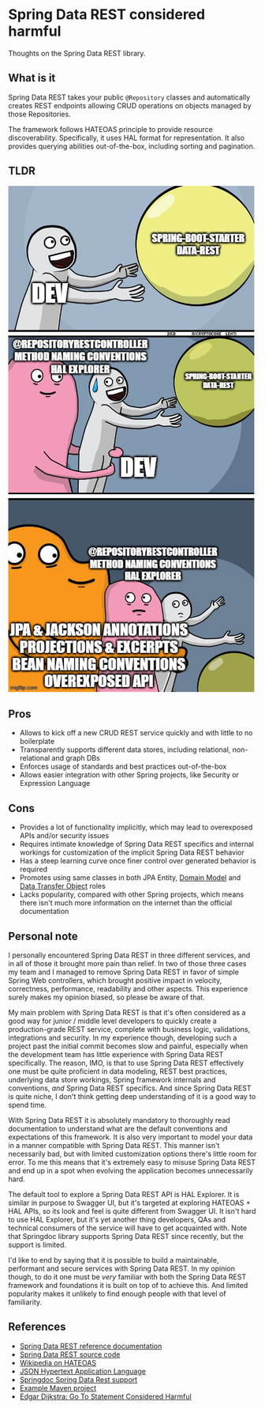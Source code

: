 
# Spring Data REST considered harmful

Thoughts on the Spring Data REST library.

## What is it 

Spring Data REST takes your public `@Repository` classes and automatically creates REST endpoints allowing CRUD operations on objects managed by those Repositories.

The framework follows HATEOAS principle to provide resource discoverability. Specifically, it uses HAL format for representation. It also provides querying abilities out-of-the-box, including sorting and pagination.

## TLDR

![meme](meme-4.jpg)

## Pros

* Allows to kick off a new CRUD REST service quickly and with little to no boilerplate
* Transparently supports different data stores, including relational, non-relational and graph DBs
* Enforces usage of standards and best practices out-of-the-box
* Allows easier integration with other Spring projects, like Security or Expression Language

## Cons

* Provides a lot of functionality implicitly, which may lead to overexposed APIs and/or security issues
* Requires intimate knowledge of Spring Data REST specifics and internal workings for customization of the implicit Spring Data REST behavior
* Has a steep learning curve once finer control over generated behavior is required
* Promotes using same classes in both JPA Entity, [Domain Model](https://martinfowler.com/eaaCatalog/domainModel.html) and [Data Transfer Object](https://martinfowler.com/eaaCatalog/dataTransferObject.html) roles
* Lacks popularity, compared with other Spring projects, which means there isn't much more information on the internet than the official documentation

## Personal note

I personally encountered Spring Data REST in three different services, and in all of those it brought more pain than relief. In two of those three cases my team and I managed to remove Spring Data REST in favor of simple Spring Web controllers, which brought positive impact in velocity, correctness, performance, readability and other aspects. This experience surely makes my opinion biased, so please be aware of that.

My main problem with Spring Data REST is that it's often considered as a good way for junior / middle level developers to quickly create a production-grade REST service, complete with business logic, validations, integrations and security. In my experience though, developing such a project past the initial commit becomes slow and painful, especially when the development team has little experience with Spring Data REST specifically. The reason, IMO, is that to use Spring Data REST effectively one must be quite proficient in data modeling, REST best practices, underlying data store workings, Spring framework internals and conventions, _and_ Spring Data REST specifics. And since Spring Data REST is quite niche, I don't think getting deep understanding of it is a good way to spend time.

With Spring Data REST it is absolutely mandatory to thoroughly read documentation to understand what are the default conventions and expectations of this framework. It is also very important to model your data in a manner compatible with Spring Data REST. This manner isn't necessarily bad, but with limited customization options there's little room for error. To me this means that it's extremely easy to misuse Spring Data REST and end up in a spot when evolving the application becomes unnecessarily hard.

The default tool to explore a Spring Data REST API is HAL Explorer. It is similar in purpose to Swagger UI, but it's targeted at exploring HATEOAS + HAL APIs, so its look and feel is quite different from Swagger UI. It isn't hard to use HAL Explorer, but it's yet another thing developers, QAs and technical consumers of the service will have to get acquainted with. 
Note that Springdoc library supports Spring Data REST since recently, but the support is limited.

I'd like to end by saying that it is possible to build a maintainable, performant and secure services with Spring Data REST. In my opinion though, to do it one must be _very_ familiar with both the Spring Data REST framework and foundations it is built on top of to achieve this. And limited popularity makes it unlikely to find enough people with that level of familiarity.

## References

* [Spring Data REST reference documentation](https://docs.spring.io/spring-data/rest/reference/index.html)
* [Spring Data REST source code](https://github.com/spring-projects/spring-data-rest)
* [Wikipedia on HATEOAS](https://en.wikipedia.org/wiki/HATEOAS)
* [JSON Hypertext Application Language](https://datatracker.ietf.org/doc/html/draft-kelly-json-hal)
* [Springdoc Spring Data Rest support](https://springdoc.org/#spring-data-rest-support)
* [Example Maven project](https://github.com/sa1nt/spring-data-rest-considered-harmful/tree/main/spring-data-rest-projections)
* [Edgar Dijkstra: Go To Statement Considered Harmful](https://homepages.cwi.nl/~storm/teaching/reader/Dijkstra68.pdf)
